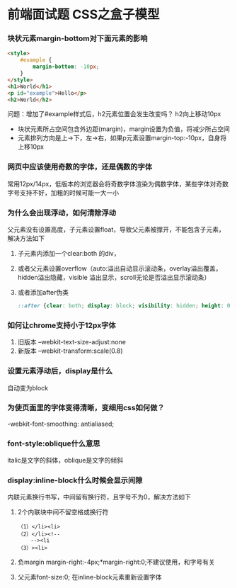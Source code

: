 # 前端面试题 CSS之盒子模型

### 块状元素margin-bottom对下面元素的影响
```html
<style> 
    #example {
        margin-bottom: -10px;
    }
</style>
<h1>World</h1>
<p id="example">Hello</p>
<h2>World</h2>
```
问题：增加了#example样式后，h2元素位置会发生改变吗？ h2向上移动10px

* 块状元素所占空间包含外边距(margin)，margin设置为负值，将减少所占空间
* 元素排列方向是上->下，左->右，如果p元素设置margin-top:-10px，自身将上移10px

### 网页中应该使用奇数的字体，还是偶数的字体
常用12px/14px，低版本的浏览器会将奇数字体渲染为偶数字体，某些字体对奇数字号支持不好，加粗的时候可能一大一小

### 为什么会出现浮动，如何清除浮动
父元素没有设置高度，子元素设置float，导致父元素被撑开，不能包含子元素，解决方法如下

1. 子元素内添加一个clear:both 的div，
2. 或者父元素设置overflow（auto:溢出自动显示滚动条，overlay溢出覆盖，hidden溢出隐藏，visible 溢出显示，scroll无论是否溢出显示滚动条）
3. 或者添加after伪类

    ```css
    ::after {clear: both; display: block; visibility: hidden; height: 0; content: '.'; }
    ```

### 如何让chrome支持小于12px字体
1. 旧版本 –webkit-text-size-adjust:none
2. 新版本 –webkit-transform:scale(0.8)


### 设置元素浮动后，display是什么
自动变为block

### 为使页面里的字体变得清晰，变细用css如何做？
-webkit-font-smoothing: antialiased;

### font-style:oblique什么意思
italic是文字的斜体，oblique是文字的倾斜

### display:inline-block什么时候会显示间隙
内联元素换行书写，中间留有换行符，且字号不为0，解决方法如下

1. 2个内联块中间不留空格或换行符

    ```
    （1）</li><li>
    （2）</li><!--
        --><li
    （3）><li> 
    ```
2. 负margin
margin-right:-4px;*margin-right:0;不建议使用，和字号有关

3. 父元素font-size:0; 在inline-block元素重新设置字体



